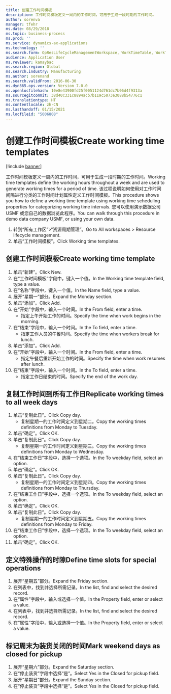 ```yaml
---
title: 创建工作时间模板
description: 工作时间模板定义一周内的工作时间，可用于生成一段时期的工作时间。
author: sorenva
manager: tfehr
ms.date: 08/29/2018
ms.topic: business-process
ms.prod: ''
ms.service: dynamics-ax-applications
ms.technology: ''
ms.search.form: OpResLifeCycleManagementWorkspace, WorkTimeTable, WorkTimeCopyDayDialog, WorkPeriodTemplate
audience: Application User
ms.reviewer: kamaybac
ms.search.region: Global
ms.search.industry: Manufacturing
ms.author: sorenand
ms.search.validFrom: 2016-06-30
ms.dyn365.ops.version: Version 7.0.0
ms.openlocfilehash: 10e8e43900fd25f0051124d761dc7b06d4f9313a
ms.sourcegitcommit: 38d40c331c8894acb7b119c5073e3088b54776c1
ms.translationtype: HT
ms.contentlocale: zh-CN
ms.lasthandoff: 01/15/2021
ms.locfileid: "5006808"
---
```

# <a name="create-working-time-templates"></a><span data-ttu-id="56690-103">创建工作时间模板</span><span class="sxs-lookup"><span data-stu-id="56690-103">Create working time templates</span></span>

[!include [banner](../../includes/banner.md)]

<span data-ttu-id="56690-104">工作时间模板定义一周内的工作时间，可用于生成一段时期的工作时间。</span><span class="sxs-lookup"><span data-stu-id="56690-104">Working time templates define the working hours throughout a week and are used to generate working times for a period of time.</span></span> <span data-ttu-id="56690-105">该过程说明如何使用对工作时间间隔进行分类的工作时间计划属性定义工作时间模板。</span><span class="sxs-lookup"><span data-stu-id="56690-105">This procedure shows you how to define a working time template using working time scheduling properties for categorizing working time intervals.</span></span> <span data-ttu-id="56690-106">您可以使用演示数据公司 USMF 或您自己的数据浏览此程序。</span><span class="sxs-lookup"><span data-stu-id="56690-106">You can walk through this procedure in demo data company USMF, or using your own data.</span></span>

1. <span data-ttu-id="56690-107">转到“所有工作区”>“资源周期管理”。</span><span class="sxs-lookup"><span data-stu-id="56690-107">Go to All workspaces > Resource lifecycle management.</span></span>
2. <span data-ttu-id="56690-108">单击“工作时间模板”。</span><span class="sxs-lookup"><span data-stu-id="56690-108">Click Working time templates.</span></span>

## <a name="create-working-time-template"></a><span data-ttu-id="56690-109">创建工作时间模板</span><span class="sxs-lookup"><span data-stu-id="56690-109">Create working time template</span></span>
1. <span data-ttu-id="56690-110">单击“新建”。</span><span class="sxs-lookup"><span data-stu-id="56690-110">Click New.</span></span>
2. <span data-ttu-id="56690-111">在“工作时间模板”字段中，键入一个值。</span><span class="sxs-lookup"><span data-stu-id="56690-111">In the Working time template field, type a value.</span></span>
3. <span data-ttu-id="56690-112">在“名称”字段中，键入一个值。</span><span class="sxs-lookup"><span data-stu-id="56690-112">In the Name field, type a value.</span></span>
4. <span data-ttu-id="56690-113">展开“星期一”部分。</span><span class="sxs-lookup"><span data-stu-id="56690-113">Expand the Monday section.</span></span>
5. <span data-ttu-id="56690-114">单击“添加”。</span><span class="sxs-lookup"><span data-stu-id="56690-114">Click Add.</span></span>
6. <span data-ttu-id="56690-115">在“开始”字段中，输入一个时间。</span><span class="sxs-lookup"><span data-stu-id="56690-115">In the From field, enter a time.</span></span>
    * <span data-ttu-id="56690-116">指定上午开始工作的时间。</span><span class="sxs-lookup"><span data-stu-id="56690-116">Specify the time when work begins in the morning.</span></span>  
7. <span data-ttu-id="56690-117">在“结束”字段中，输入一个时间。</span><span class="sxs-lookup"><span data-stu-id="56690-117">In the To field, enter a time.</span></span>
    * <span data-ttu-id="56690-118">指定工作人员的午餐时间。</span><span class="sxs-lookup"><span data-stu-id="56690-118">Specify the time when workers break for lunch.</span></span>  
8. <span data-ttu-id="56690-119">单击“添加”。</span><span class="sxs-lookup"><span data-stu-id="56690-119">Click Add.</span></span>
9. <span data-ttu-id="56690-120">在“开始”字段中，输入一个时间。</span><span class="sxs-lookup"><span data-stu-id="56690-120">In the From field, enter a time.</span></span>
    * <span data-ttu-id="56690-121">指定午餐后重新开始工作的时间。</span><span class="sxs-lookup"><span data-stu-id="56690-121">Specify the time when work resumes after lunch.</span></span>  
10. <span data-ttu-id="56690-122">在“结束”字段中，输入一个时间。</span><span class="sxs-lookup"><span data-stu-id="56690-122">In the To field, enter a time.</span></span>
    * <span data-ttu-id="56690-123">指定工作日结束的时间。</span><span class="sxs-lookup"><span data-stu-id="56690-123">Specify the end of the work day.</span></span>  

## <a name="replicate-working-times-to-all-week-days"></a><span data-ttu-id="56690-124">复制工作时间到所有工作日</span><span class="sxs-lookup"><span data-stu-id="56690-124">Replicate working times to all week days</span></span>
1. <span data-ttu-id="56690-125">单击“复制此日”。</span><span class="sxs-lookup"><span data-stu-id="56690-125">Click Copy day.</span></span>
    * <span data-ttu-id="56690-126">复制星期一的工作时间定义到星期二。</span><span class="sxs-lookup"><span data-stu-id="56690-126">Copy the working times definitions from Monday to Tuesday.</span></span>  
2. <span data-ttu-id="56690-127">单击“确定”。</span><span class="sxs-lookup"><span data-stu-id="56690-127">Click OK.</span></span>
3. <span data-ttu-id="56690-128">单击“复制此日”。</span><span class="sxs-lookup"><span data-stu-id="56690-128">Click Copy day.</span></span>
    * <span data-ttu-id="56690-129">复制星期一的工作时间定义到星期三。</span><span class="sxs-lookup"><span data-stu-id="56690-129">Copy the working times definitions from Monday to Wednesday.</span></span>  
4. <span data-ttu-id="56690-130">在“结束工作日”字段中，选择一个选项。</span><span class="sxs-lookup"><span data-stu-id="56690-130">In the To weekday field, select an option.</span></span>
5. <span data-ttu-id="56690-131">单击“确定”。</span><span class="sxs-lookup"><span data-stu-id="56690-131">Click OK.</span></span>
6. <span data-ttu-id="56690-132">单击“复制此日”。</span><span class="sxs-lookup"><span data-stu-id="56690-132">Click Copy day.</span></span>
    * <span data-ttu-id="56690-133">复制星期一的工作时间定义到星期四。</span><span class="sxs-lookup"><span data-stu-id="56690-133">Copy the working times definitions from Monday to Thursday.</span></span>  
7. <span data-ttu-id="56690-134">在“结束工作日”字段中，选择一个选项。</span><span class="sxs-lookup"><span data-stu-id="56690-134">In the To weekday field, select an option.</span></span>
8. <span data-ttu-id="56690-135">单击“确定”。</span><span class="sxs-lookup"><span data-stu-id="56690-135">Click OK.</span></span>
9. <span data-ttu-id="56690-136">单击“复制此日”。</span><span class="sxs-lookup"><span data-stu-id="56690-136">Click Copy day.</span></span>
    * <span data-ttu-id="56690-137">复制星期一的工作时间定义到星期五。</span><span class="sxs-lookup"><span data-stu-id="56690-137">Copy the working times definitions from Monday to Friday.</span></span>  
10. <span data-ttu-id="56690-138">在“结束工作日”字段中，选择一个选项。</span><span class="sxs-lookup"><span data-stu-id="56690-138">In the To weekday field, select an option.</span></span>
11. <span data-ttu-id="56690-139">单击“确定”。</span><span class="sxs-lookup"><span data-stu-id="56690-139">Click OK.</span></span>

## <a name="define-time-slots-for-special-operations"></a><span data-ttu-id="56690-140">定义特殊操作的时隙</span><span class="sxs-lookup"><span data-stu-id="56690-140">Define time slots for special operations</span></span>
1. <span data-ttu-id="56690-141">展开“星期五”部分。</span><span class="sxs-lookup"><span data-stu-id="56690-141">Expand the Friday section.</span></span>
2. <span data-ttu-id="56690-142">在列表中，找到并选择所需记录。</span><span class="sxs-lookup"><span data-stu-id="56690-142">In the list, find and select the desired record.</span></span>
3. <span data-ttu-id="56690-143">在“属性”字段中，输入或选择一个值。</span><span class="sxs-lookup"><span data-stu-id="56690-143">In the Property field, enter or select a value.</span></span>
4. <span data-ttu-id="56690-144">在列表中，找到并选择所需记录。</span><span class="sxs-lookup"><span data-stu-id="56690-144">In the list, find and select the desired record.</span></span>
5. <span data-ttu-id="56690-145">在“属性”字段中，输入或选择一个值。</span><span class="sxs-lookup"><span data-stu-id="56690-145">In the Property field, enter or select a value.</span></span>

## <a name="mark-weekend-days-as-closed-for-pickup"></a><span data-ttu-id="56690-146">标记周末为装货关闭的时间</span><span class="sxs-lookup"><span data-stu-id="56690-146">Mark weekend days as closed for pickup</span></span>
1. <span data-ttu-id="56690-147">展开“星期六”部分。</span><span class="sxs-lookup"><span data-stu-id="56690-147">Expand the Saturday section.</span></span>
2. <span data-ttu-id="56690-148">在“停止装货”字段中选择“是”。</span><span class="sxs-lookup"><span data-stu-id="56690-148">Select Yes in the Closed for pickup field.</span></span>
3. <span data-ttu-id="56690-149">展开“星期日”部分。</span><span class="sxs-lookup"><span data-stu-id="56690-149">Expand the Sunday section.</span></span>
4. <span data-ttu-id="56690-150">在“停止装货”字段中选择“是”。</span><span class="sxs-lookup"><span data-stu-id="56690-150">Select Yes in the Closed for pickup field.</span></span>

